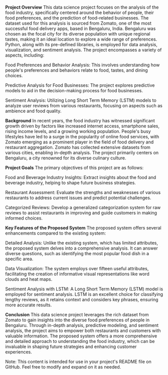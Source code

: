 **Project Overview**
This data science project focuses on the analysis of the food industry, specifically centered around the behavior of people, their food preferences, and the prediction of food-related businesses. The dataset used for this analysis is sourced from Zomato, one of the most successful food delivery apps, based in Bengaluru, India. Bengaluru was chosen as the focal city for its diverse population with unique regional tastes, making it an ideal location to explore a wide range of preferences.
Python, along with its pre-defined libraries, is employed for data analysis, visualization, and sentiment analysis. The project encompasses a variety of aspects, including:

Food Preferences and Behavior Analysis: This involves understanding how people's preferences and behaviors relate to food, tastes, and dining choices.

Predictive Analysis for Food Businesses: The project explores predictive models to aid in the decision-making process for food businesses.

Sentiment Analysis: Utilizing Long Short Term Memory (LSTM) models to analyze user reviews from various restaurants, focusing on aspects such as ambience and food quality.

**Background**
In recent years, the food industry has witnessed significant growth driven by factors like increased internet access, smartphone sales, rising income levels, and a growing working population. People's busy lifestyles have led to a surge in the popularity of online food services, with Zomato emerging as a prominent player in the field of food delivery and restaurant aggregation. Zomato has collected extensive datasets from various cities, enabling in-depth analysis. The project primarily centers on Bengaluru, a city renowned for its diverse culinary culture.

**Project Goals**
The primary objectives of this project are as follows:

Food and Beverage Industry Insights: Extract insights about the food and beverage industry, helping to shape future business strategies.

Restaurant Assessment: Evaluate the strengths and weaknesses of various restaurants to address current issues and predict potential challenges.

Categorized Reviews: Develop a generalized categorization system for raw reviews to assist restaurants in improving and guide customers in making informed choices.

**Key Features of the Proposed System**
The proposed system offers several enhancements compared to the existing system:

Detailed Analysis: Unlike the existing system, which has limited attributes, the proposed system delves into a comprehensive analysis. It can answer diverse questions, such as identifying the most popular food dish in a specific area.

Data Visualization: The system employs over fifteen useful attributes, facilitating the creation of informative visual representations like word clouds and heat maps.

Sentiment Analysis with LSTM: A Long Short Term Memory (LSTM) model is employed for sentiment analysis. LSTM is an excellent choice for classifying lengthy reviews, as it retains context and considers key phrases, ensuring more accurate results.

**Conclusion**
This data science project leverages the rich dataset from Zomato to gain insights into the diverse food preferences of people in Bengaluru. Through in-depth analysis, predictive modeling, and sentiment analysis, the project aims to empower both restaurants and customers with valuable information. The proposed system offers a more comprehensive and detailed approach to understanding the food industry, which can be invaluable in shaping future strategies and enhancing customer experiences.

Note: This content is intended for use in your project's README file on GitHub. Feel free to modify and expand on it as needed.
